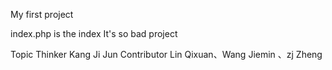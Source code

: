 My first project 



index.php is the index
It's so bad project








Topic Thinker
Kang Ji Jun
Contributor
Lin Qixuan、Wang Jiemin 、zj Zheng

